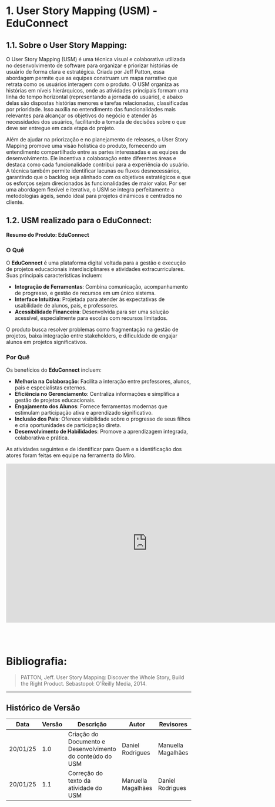 # 1. User Story Mapping (USM) - EduConnect

## 1.1. Sobre o User Story Mapping:

O User Story Mapping (USM) é uma técnica visual e colaborativa utilizada no desenvolvimento de software para organizar e priorizar histórias de usuário de forma clara e estratégica. Criada por Jeff Patton, essa abordagem permite que as equipes construam um mapa narrativo que retrata como os usuários interagem com o produto. O USM organiza as histórias em níveis hierárquicos, onde as atividades principais formam uma linha do tempo horizontal (representando a jornada do usuário), e abaixo delas são dispostas histórias menores e tarefas relacionadas, classificadas por prioridade. Isso auxilia no entendimento das funcionalidades mais relevantes para alcançar os objetivos do negócio e atender às necessidades dos usuários, facilitando a tomada de decisões sobre o que deve ser entregue em cada etapa do projeto.

Além de ajudar na priorização e no planejamento de releases, o User Story Mapping promove uma visão holística do produto, fornecendo um entendimento compartilhado entre as partes interessadas e as equipes de desenvolvimento. Ele incentiva a colaboração entre diferentes áreas e destaca como cada funcionalidade contribui para a experiência do usuário. A técnica também permite identificar lacunas ou fluxos desnecessários, garantindo que o backlog seja alinhado com os objetivos estratégicos e que os esforços sejam direcionados às funcionalidades de maior valor. Por ser uma abordagem flexível e iterativa, o USM se integra perfeitamente a metodologias ágeis, sendo ideal para projetos dinâmicos e centrados no cliente.

## 1.2. USM realizado para o EduConnect:

**Resumo do Produto: EduConnect**

### **O Quê**
O **EduConnect** é uma plataforma digital voltada para a gestão e execução de projetos educacionais interdisciplinares e atividades extracurriculares. Suas principais características incluem:

- **Integração de Ferramentas**: Combina comunicação, acompanhamento de progresso, e gestão de recursos em um único sistema.
- **Interface Intuitiva**: Projetada para atender às expectativas de usabilidade de alunos, pais, e professores.
- **Acessibilidade Financeira**: Desenvolvida para ser uma solução acessível, especialmente para escolas com recursos limitados.

O produto busca resolver problemas como fragmentação na gestão de projetos, baixa integração entre stakeholders, e dificuldade de engajar alunos em projetos significativos.

### **Por Quê**
Os benefícios do **EduConnect** incluem:

- **Melhoria na Colaboração**: Facilita a interação entre professores, alunos, pais e especialistas externos.
- **Eficiência no Gerenciamento**: Centraliza informações e simplifica a gestão de projetos educacionais.
- **Engajamento dos Alunos**: Fornece ferramentas modernas que estimulam participação ativa e aprendizado significativo.
- **Inclusão dos Pais**: Oferece visibilidade sobre o progresso de seus filhos e cria oportunidades de participação direta.
- **Desenvolvimento de Habilidades**: Promove a aprendizagem integrada, colaborativa e prática.


As atividades seguintes e de identificar para Quem e a identificação dos atores foram feitas em equipe na ferramenta do Miro.

<iframe width="768" height="432" src="https://miro.com/app/live-embed/uXjVLsmyBvs=/?moveToViewport=-123600,-3710,349619,157405&embedId=849793754336" frameborder="0" scrolling="no" allow="fullscreen; clipboard-read; clipboard-write" allowfullscreen></iframe>

<br><br>
# Bibliografia:

> PATTON, Jeff. User Story Mapping: Discover the Whole Story, Build the Right Product. Sebastopol: O'Reilly Media, 2014.

---
## Histórico de Versão
Data     | Versão | Descrição           | Autor    | Revisores 
-------- | ------ | ------------------- | -------- | ---------
20/01/25 | 1.0    | Criação do Documento e Desenvolvimento do conteúdo do USM | Daniel Rodrigues | Manuella Magalhães
20/01/25 | 1.1 | Correção do texto da atividade do USM | Manuella Magalhães | Daniel Rodrigues